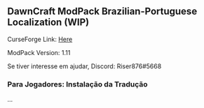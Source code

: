 ## DawnCraft ModPack Brazilian-Portuguese Localization (WIP)

CurseForge Link: [Here](https://www.curseforge.com/minecraft/modpacks/dawn-craft "DawnCraft - An Adventure RPG Modpack")

ModPack Version: 1.11

Se tiver interesse em ajudar, Discord: Riser876#5668

### Para Jogadores: Instalação da Tradução

 ...
